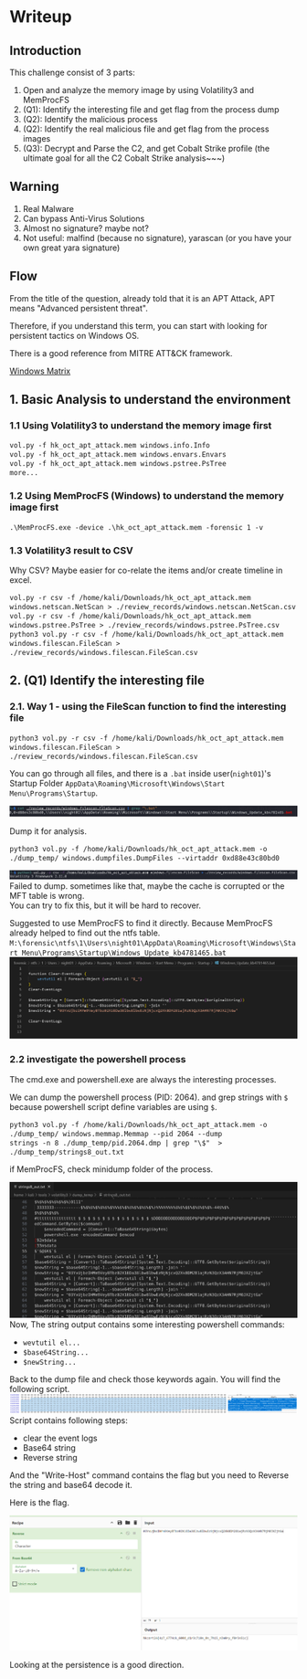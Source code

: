 # Writeup

## Introduction

This challenge consist of 3 parts:
1. Open and analyze the memory image by using Volatility3 and MemProcFS
2. (Q1): Identify the interesting file and get flag from the process dump
3. (Q2): Identify the malicious process
4. (Q2): Identify the real malicious file and get flag from the process images
5. (Q3): Decrypt and Parse the C2, and get Cobalt Strike profile (the ultimate goal for all the C2 Cobalt Strike analysis~~~)

## Warning

1. Real Malware
2. Can bypass Anti-Virus Solutions
3. Almost no signature? maybe not?
4. Not useful: malfind (because no signature), yarascan (or you have your own great yara signature)

## Flow
From the title of the question, already told that it is an APT Attack, APT means "Advanced persistent threat".  

Therefore, if you understand this term, you can start with looking for persistent tactics on Windows OS.  

There is a good reference from MITRE ATT&CK framework.  

[Windows Matrix](https://attack.mitre.org/matrices/enterprise/windows/)

## 1. Basic Analysis to understand the environment
### 1.1 Using Volatility3 to understand the memory image first

```
vol.py -f hk_oct_apt_attack.mem windows.info.Info
vol.py -f hk_oct_apt_attack.mem windows.envars.Envars
vol.py -f hk_oct_apt_attack.mem windows.pstree.PsTree
more...
```

### 1.2 Using MemProcFS (Windows) to understand the memory image first
```
.\MemProcFS.exe -device .\hk_oct_apt_attack.mem -forensic 1 -v
```

### 1.3 Volatility3 result to CSV
Why CSV? Maybe easier for co-relate the items and/or create timeline in excel.
```
vol.py -r csv -f /home/kali/Downloads/hk_oct_apt_attack.mem windows.netscan.NetScan > ./review_records/windows.netscan.NetScan.csv
vol.py -r csv -f /home/kali/Downloads/hk_oct_apt_attack.mem windows.pstree.PsTree > ./review_records/windows.pstree.PsTree.csv
python3 vol.py -r csv -f /home/kali/Downloads/hk_oct_apt_attack.mem windows.filescan.FileScan > ./review_records/windows.filescan.FileScan.csv
```

## 2. (Q1) Identify the interesting file 
### 2.1. Way 1 - using the FileScan function to find the interesting file
```
python3 vol.py -r csv -f /home/kali/Downloads/hk_oct_apt_attack.mem windows.filescan.FileScan > ./review_records/windows.filescan.FileScan.csv
```

You can go through all files, and there is a `.bat` inside user(`night01`)'s Startup Folder `AppData\Roaming\Microsoft\Windows\Start Menu\Programs\Startup`.  

![2.1.findbatfile](./img/2.1.findbatfile.png)

Dump it for analysis.
```
python3 vol.py -f /home/kali/Downloads/hk_oct_apt_attack.mem -o ./dump_temp/ windows.dumpfiles.DumpFiles --virtaddr 0xd88e43c80bd0
```
![2.1.dumpbatfile](./img/2.1.dumpbatfile.png)
Failed to dump. sometimes like that, maybe the cache is corrupted or the MFT table is wrong.  
You can try to fix this, but it will be hard to recover.  

Suggested to use MemProcFS to find it directly. Because MemProcFS already helped to find out the ntfs table.  
`M:\forensic\ntfs\1\Users\night01\AppData\Roaming\Microsoft\Windows\Start Menu\Programs\Startup\Windows_Update_kb4781465.bat`  
![2.1.MemProcFSbatfile](./img/2.1.MemProcFSbatfile.png)

### 2.2 investigate the powershell process
The cmd.exe and powershell.exe are always the interesting processes.  

We can dump the powershell process (PID: 2064). and grep strings with `$` because powershell script define variables are using `$`.  
```
python3 vol.py -f /home/kali/Downloads/hk_oct_apt_attack.mem -o ./dump_temp/ windows.memmap.Memmap --pid 2064 --dump
strings -n 8 ./dump_temp/pid.2064.dmp | grep "\$"  > ./dump_temp/strings8_out.txt
```

if MemProcFS, check minidump folder of the process.  

![2.2.stringoutcontent](./img/2.2.stringoutcontent.png)
Now, The string output contains some interesting powershell commands:
- `wevtutil el...`
- `$base64String...`
- `$newString...`

Back to the dump file and check those keywords again. You will find the following script.  
![2.3.scriptcontent](./img/2.3.scriptcontent.png)
Script contains following steps:
- clear the event logs
- Base64 string
- Reverse string

And the "Write-Host" command contains the flag but you need to Reverse the string and base64 decode it.  

Here is the flag.  

![2.4reversedecodeflag](./img/2.4reversedecodeflag.png)

Looking at the persistence is a good direction.  
